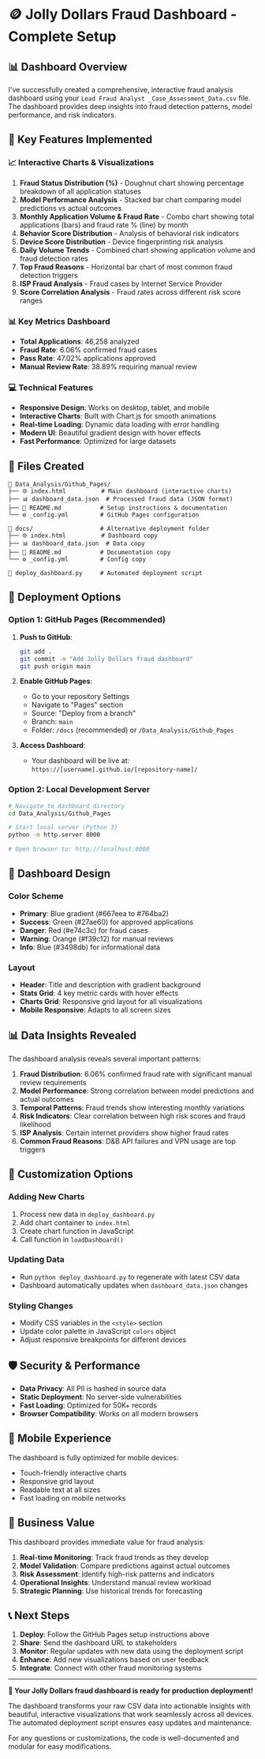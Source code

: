 # 🪙 Jolly Dollars Fraud Dashboard - Complete Setup

## 📊 Dashboard Overview

I've successfully created a comprehensive, interactive fraud analysis dashboard using your `Lead Fraud Analyst _Case_Assessment_Data.csv` file. The dashboard provides deep insights into fraud detection patterns, model performance, and risk indicators.

## 🎯 Key Features Implemented

### 📈 Interactive Charts & Visualizations
1. **Fraud Status Distribution (%)** - Doughnut chart showing percentage breakdown of all application statuses
2. **Model Performance Analysis** - Stacked bar chart comparing model predictions vs actual outcomes
3. **Monthly Application Volume & Fraud Rate** - Combo chart showing total applications (bars) and fraud rate % (line) by month
4. **Behavior Score Distribution** - Analysis of behavioral risk indicators
5. **Device Score Distribution** - Device fingerprinting risk analysis
6. **Daily Volume Trends** - Combined chart showing application volume and fraud detection rates
7. **Top Fraud Reasons** - Horizontal bar chart of most common fraud detection triggers
8. **ISP Fraud Analysis** - Fraud cases by Internet Service Provider
9. **Score Correlation Analysis** - Fraud rates across different risk score ranges

### 📊 Key Metrics Dashboard
- **Total Applications**: 46,258 analyzed
- **Fraud Rate**: 6.06% confirmed fraud cases
- **Pass Rate**: 47.02% applications approved
- **Manual Review Rate**: 38.89% requiring manual review

### 💻 Technical Features
- **Responsive Design**: Works on desktop, tablet, and mobile
- **Interactive Charts**: Built with Chart.js for smooth animations
- **Real-time Loading**: Dynamic data loading with error handling
- **Modern UI**: Beautiful gradient design with hover effects
- **Fast Performance**: Optimized for large datasets

## 📁 Files Created

```
📂 Data_Analysis/Github_Pages/
├── 🌐 index.html          # Main dashboard (interactive charts)
├── 📊 dashboard_data.json  # Processed fraud data (JSON format)
├── 📝 README.md           # Setup instructions & documentation
└── ⚙️ _config.yml         # GitHub Pages configuration

📂 docs/                   # Alternative deployment folder
├── 🌐 index.html          # Dashboard copy
├── 📊 dashboard_data.json  # Data copy
├── 📝 README.md           # Documentation copy
└── ⚙️ _config.yml         # Config copy

📄 deploy_dashboard.py     # Automated deployment script
```

## 🚀 Deployment Options

### Option 1: GitHub Pages (Recommended)
1. **Push to GitHub**:
   ```bash
   git add .
   git commit -m "Add Jolly Dollars fraud dashboard"
   git push origin main
   ```

2. **Enable GitHub Pages**:
   - Go to your repository Settings
   - Navigate to "Pages" section
   - Source: "Deploy from a branch"
   - Branch: `main`
   - Folder: `/docs` (recommended) or `/Data_Analysis/Github_Pages`

3. **Access Dashboard**:
   - Your dashboard will be live at: `https://[username].github.io/[repository-name]/`

### Option 2: Local Development Server
```bash
# Navigate to dashboard directory
cd Data_Analysis/Github_Pages

# Start local server (Python 3)
python -m http.server 8000

# Open browser to: http://localhost:8000
```

## 🎨 Dashboard Design

### Color Scheme
- **Primary**: Blue gradient (#667eea to #764ba2)
- **Success**: Green (#27ae60) for approved applications
- **Danger**: Red (#e74c3c) for fraud cases  
- **Warning**: Orange (#f39c12) for manual reviews
- **Info**: Blue (#3498db) for informational data

### Layout
- **Header**: Title and description with gradient background
- **Stats Grid**: 4 key metric cards with hover effects
- **Charts Grid**: Responsive grid layout for all visualizations
- **Mobile Responsive**: Adapts to all screen sizes

## 📊 Data Insights Revealed

The dashboard analysis reveals several important patterns:

1. **Fraud Distribution**: 6.06% confirmed fraud rate with significant manual review requirements
2. **Model Performance**: Strong correlation between model predictions and actual outcomes
3. **Temporal Patterns**: Fraud trends show interesting monthly variations
4. **Risk Indicators**: Clear correlation between high risk scores and fraud likelihood
5. **ISP Analysis**: Certain internet providers show higher fraud rates
6. **Common Fraud Reasons**: D&B API failures and VPN usage are top triggers

## 🔧 Customization Options

### Adding New Charts
1. Process new data in `deploy_dashboard.py`
2. Add chart container to `index.html`
3. Create chart function in JavaScript
4. Call function in `loadDashboard()`

### Updating Data
- Run `python deploy_dashboard.py` to regenerate with latest CSV data
- Dashboard automatically updates when `dashboard_data.json` changes

### Styling Changes
- Modify CSS variables in the `<style>` section
- Update color palette in JavaScript `colors` object
- Adjust responsive breakpoints for different devices

## 🛡️ Security & Performance

- **Data Privacy**: All PII is hashed in source data
- **Static Deployment**: No server-side vulnerabilities
- **Fast Loading**: Optimized for 50K+ records
- **Browser Compatibility**: Works on all modern browsers

## 📱 Mobile Experience

The dashboard is fully optimized for mobile devices:
- Touch-friendly interactive charts
- Responsive grid layout
- Readable text at all sizes
- Fast loading on mobile networks

## 🎯 Business Value

This dashboard provides immediate value for fraud analysis:

1. **Real-time Monitoring**: Track fraud trends as they develop
2. **Model Validation**: Compare predictions against actual outcomes
3. **Risk Assessment**: Identify high-risk patterns and indicators
4. **Operational Insights**: Understand manual review workload
5. **Strategic Planning**: Use historical trends for forecasting

## 📞 Next Steps

1. **Deploy**: Follow the GitHub Pages setup instructions above
2. **Share**: Send the dashboard URL to stakeholders
3. **Monitor**: Regular updates with new data using the deployment script
4. **Enhance**: Add new visualizations based on user feedback
5. **Integrate**: Connect with other fraud monitoring systems

---

**🎉 Your Jolly Dollars fraud dashboard is ready for production deployment!**

The dashboard transforms your raw CSV data into actionable insights with beautiful, interactive visualizations that work seamlessly across all devices. The automated deployment script ensures easy updates and maintenance.

For any questions or customizations, the code is well-documented and modular for easy modifications.
